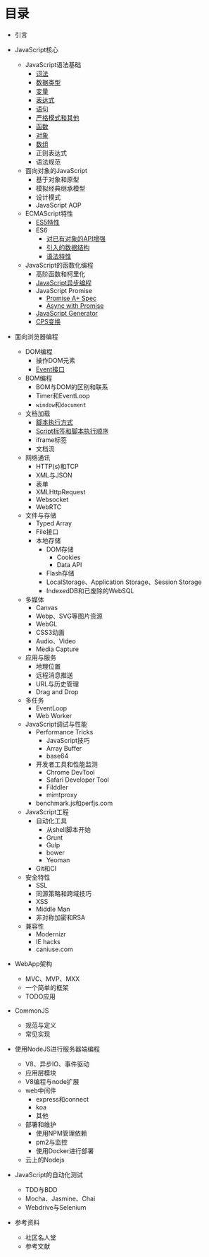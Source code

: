 # 目录

* 引言
* JavaScript核心
    * JavaScript语法基础
        * [词法](JavaScript_Core/JavaScript_Basics/Lexical.md)
        * [数据类型](JavaScript_Core/JavaScript_Basics/Types.md)
        * [变量](JavaScript_Core/JavaScript_Basics/Variables.md)
        * [表达式](JavaScript_Core/JavaScript_Basics/Expressions.md)
        * [语句](JavaScript_Core/JavaScript_Basics/Statements.md)
        * [严格模式和其他](JavaScript_Core/JavaScript_Basics/Strict_Mode.md)
        * [函数](JavaScript_Core/JavaScript_Basics/Function.md)
        * [对象](JavaScript_Core/JavaScript_Basics/Objects.md)
        * [数组](JavaScript_Core/JavaScript_Basics/Array.md)
        * 正则表达式
        * 语法规范
    * 面向对象的JavaScript
        * 基于对象和原型
        * 模拟经典继承模型
        * 设计模式
        * JavaScript AOP
    * ECMAScript特性
        * [ES5特性](JavaScript_Core/ECMAScript/es5.md)
        * ES6
            * [对已有对象的API增强](JavaScript_Core/ECMAScript/es6/es6_api_extension.md)
            * [引入的数据结构](JavaScript_Core/ECMAScript/es6/es6_data_types.md)
            * [语法特性](JavaScript_Core/ECMAScript/es6/es6_syntax_features.md)
    * JavaScript的函数化编程
        * 高阶函数和柯里化
        * [JavaScript异步编程](JavaScript_Core/Functional_JavaScript/Async_Programing_In_JavaScript.md)
        * JavaScript Promise
            * [Promise A+ Spec](JavaScript_Core/Functional_JavaScript/JavaScript_Promise/PromiseAPlus_Spec.md)
            * [Async with Promise](JavaScript_Core/Functional_JavaScript/JavaScript_Promise/Async_with_Promise.md)
        * [JavaScript Generator](JavaScript_Core/Functional_JavaScript/JavaScript_Generator.md)
        * [CPS变换](JavaScript_Core/Functional_JavaScript/Continuation_Passing_Style.md)

* 面向浏览器编程
    * DOM编程
        * 操作DOM元素
        * [Event接口](Browser_Scripting/DOM_Scripting/EventAPI.md)
    * BOM编程
        * BOM与DOM的区别和联系
        * Timer和EventLoop
        * `window`和`document`
    * 文档加载
        * [脚本执行方式](Browser_Scripting/Document_Loading/ScriptExecution.md)
        * [Script标签和脚本执行顺序](Browser_Scripting/Document_Loading/ScriptTag.md)
        * iframe标签
        * 文档流
    * 网络通讯
        * HTTP(s)和TCP
        * XML与JSON
        * 表单
        * XMLHttpRequest
        * Websocket
        * WebRTC
    * 文件与存储
        * Typed Array
        * File接口
        * 本地存储
            * DOM存储
                * Cookies
                * Data API
            * Flash存储
            * LocalStorage、Application Storage、Session Storage
            * IndexedDB和已废除的WebSQL
    * 多媒体
        * Canvas
        * Webp、SVG等图片资源
        * WebGL
        * CSS3动画
        * Audio、Video
        * Media Capture
    * 应用与服务
        * 地理位置
        * 远程消息推送
        * URL与历史管理
        * Drag and Drop
    * 多任务
        * EventLoop
        * Web Worker
    * JavaScript调试与性能
        * Performance Tricks
            * JavaScript技巧
            * Array Buffer
            * base64
        * 开发者工具和性能监测
            * Chrome DevTool
            * Safari Developer Tool
            * Filddler
            * mimtproxy
        * benchmark.js和perfjs.com
    * JavaScript工程
        * 自动化工具
            * 从shell脚本开始
            * Grunt
            * Gulp
            * bower
            * Yeoman
        * Git和CI
    * 安全特性
        * SSL
        * 同源策略和跨域技巧
        * XSS
        * Middle Man
        * 非对称加密和RSA
    * 兼容性
        * Modernizr
        * IE hacks
        * caniuse.com
* WebApp架构
    * MVC、MVP、MXX
    * 一个简单的框架
    * TODO应用
* CommonJS
    * 规范与定义
    * 常见实现
* 使用NodeJS进行服务器端编程
    * V8、异步IO、事件驱动
    * 应用层模块
    * V8编程与node扩展
    * web中间件
        * express和connect
        * koa
        * 其他
    * 部署和维护
        * 使用NPM管理依赖
        * pm2与监控
        * 使用Docker进行部署
    * 云上的Nodejs
* JavaScript的自动化测试
    * TDD与BDD
    * Mocha、Jasmine、Chai
    * Webdrive与Selenium
* 参考资料
    * 社区名人堂
    * 参考文献